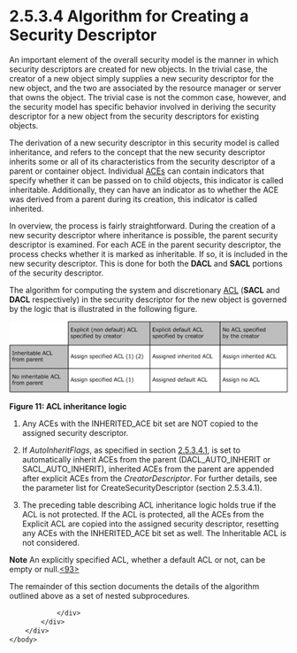 <html dir="LTR" xmlns:mshelp="http://msdn.microsoft.com/mshelp" xmlns:ddue="http://ddue.schemas.microsoft.com/authoring/2003/5" xmlns:xlink="http://www.w3.org/1999/xlink" xmlns:tool="http://www.microsoft.com/tooltip">
    <head>
        <meta http-equiv="Content-Type" content="text/html; CHARSET=utf-8"></meta>
        <meta name="save" content="history"></meta>
        <title>2.5.3.4 Algorithm for Creating a Security Descriptor</title>
        <xml>
            <mshelp:toctitle title="2.5.3.4 Algorithm for Creating a Security Descriptor"></mshelp:toctitle>
            <mshelp:rltitle title="[MS-DTYP]: Algorithm for Creating a Security Descriptor"></mshelp:rltitle>
            <mshelp:keyword index="A" term="0f0c6ffc-f57d-47f8-a6c8-63889e874e24"></mshelp:keyword>
            <mshelp:attr name="DCSext.ContentType" value="open specification"></mshelp:attr>
            <mshelp:attr name="AssetID" value="0f0c6ffc-f57d-47f8-a6c8-63889e874e24"></mshelp:attr>
            <mshelp:attr name="TopicType" value="kbRef"></mshelp:attr>
            <mshelp:attr name="DCSext.Title" value="[MS-DTYP]: Algorithm for Creating a Security Descriptor" />
        </xml>
    </head>
    <body>
        <div id="header">
            <h1 class="heading">2.5.3.4 Algorithm for Creating a Security Descriptor</h1>
        </div>
        <div id="mainSection">
            <div id="mainBody">
                <div id="allHistory" class="saveHistory"></div>
                <div id="sectionSection0" class="section" name="collapseableSection">
                    

<p>An important element of the overall security model is the
manner in which security descriptors are created for new objects. In the
trivial case, the creator of a new object simply supplies a new security
descriptor for the new object, and the two are associated by the resource
manager or server that owns the object. The trivial case is not the common
case, however, and the security model has specific behavior involved in deriving
the security descriptor for a new object from the security descriptors for
existing objects.</p>

<p>The derivation of a new security descriptor in this security
model is called inheritance, and refers to the concept that the new security
descriptor inherits some or all of its characteristics from the security
descriptor of a parent or container object. Individual <a href="d06e5a81-176e-46c6-9cf7-9137aad4455e.html">ACEs</a> can contain
indicators that specify whether it can be passed on to child objects, this
indicator is called inheritable. Additionally, they can have an indicator as to
whether the ACE was derived from a parent during its creation, this indicator
is called inherited.</p>

<p>In overview, the process is fairly straightforward. During
the creation of a new security descriptor where inheritance is possible, the
parent security descriptor is examined. For each ACE in the parent security
descriptor, the process checks whether it is marked as inheritable. If so, it
is included in the new security descriptor. This is done for both the <b>DACL</b>
and <b>SACL</b> portions of the security descriptor.</p>

<p>The algorithm for computing the system and discretionary <a href="20233ed8-a6c6-4097-aafa-dd545ed24428.html">ACL</a> (<b>SACL</b> and <b>DACL</b>
respectively) in the security descriptor for the new object is governed by the
logic that is illustrated in the following figure.</p>

<p><img id="MS-DTYP_pict6d60026f-5ffd-15a5-bf51-8d916ce3fda8.png" src="MS-DTYP_files/image011.png" alt="ACL inheritance logic" title="ACL inheritance logic"></p>

<p><b>Figure 11: ACL inheritance logic</b></p>

<ol><li><p><span>    </span>Any ACEs with
the INHERITED_ACE bit set are NOT copied to the assigned security descriptor.</p>

</li><li><p><span>    </span>If <i>AutoInheritFlags</i>,
as specified in section <a href="98267ad6-66db-4a2c-972e-efb7d4603da1.html">2.5.3.4.1</a>,
is set to automatically inherit ACEs from the parent (DACL_AUTO_INHERIT or
SACL_AUTO_INHERIT), inherited ACEs from the parent are appended after explicit
ACEs from the <i>CreatorDescriptor</i>. For further details, see the parameter
list for CreateSecurityDescriptor (section 2.5.3.4.1).</p>

</li><li><p><span>    </span>The preceding
table describing ACL inheritance logic holds true if the ACL is not protected.
If the ACL is protected, all the ACEs from the Explicit ACL are copied into the
assigned security descriptor, resetting any ACEs with the INHERITED_ACE bit set
as well. The Inheritable ACL is not considered.</p>

</li></ol><p><b>Note</b>  An explicitly specified ACL, whether
a default ACL or not, can be empty or null.<a id="Appendix_A_Target_93"></a><a href="11e1608c-6169-4fbc-9c33-373fc9b224f4.html#Appendix_A_93" aria-label="Product behavior note 93">&lt;93&gt;</a></p>

<p>The remainder of this section documents the details of the
algorithm outlined above as a set of nested subprocedures.</p>


                </div>
            </div>
        </div>
    </body>
</html>